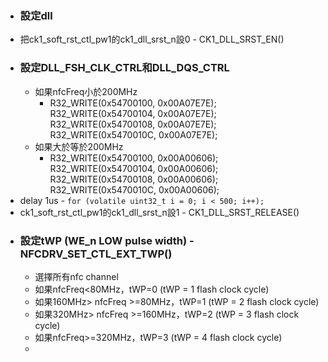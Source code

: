 - ### 設定dll
- 把ck1_soft_rst_ctl_pw1的ck1_dll_srst_n設0 - CK1_DLL_SRST_EN()
- ### 設定DLL_FSH_CLK_CTRL和DLL_DQS_CTRL
	- 如果nfcFreq小於200MHz
		- R32_WRITE(0x54700100, 0x00A07E7E);
		  R32_WRITE(0x54700104, 0x00A07E7E);
		  R32_WRITE(0x54700108, 0x00A07E7E);
		  R32_WRITE(0x5470010C, 0x00A07E7E);
	- 如果大於等於200MHz
		- R32_WRITE(0x54700100, 0x00A00606);
		  R32_WRITE(0x54700104, 0x00A00606);
		  R32_WRITE(0x54700108, 0x00A00606);
		  R32_WRITE(0x5470010C, 0x00A00606);
- delay 1us - `for (volatile uint32_t i = 0; i < 500; i++);`
- ck1_soft_rst_ctl_pw1的ck1_dll_srst_n設1 - CK1_DLL_SRST_RELEASE()
- ### 設定tWP (WE_n LOW pulse width) - NFCDRV_SET_CTL_EXT_TWP()
	- 選擇所有nfc channel
	- 如果nfcFreq<80MHz，tWP=0 (tWP = 1 flash clock cycle)
	- 如果160MHz> nfcFreq >=80MHz，tWP=1 (tWP = 2 flash clock cycle)
	- 如果320MHz> nfcFreq >=160MHz，tWP=2 (tWP = 3 flash clock cycle)
	- 如果nfcFreq>=320MHz，tWP=3 (tWP = 4 flash clock cycle)
	-